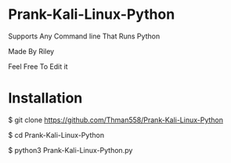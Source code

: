 # Prank-Kali-Linux-Python
Supports Any Command line That Runs Python


Made By Riley







Feel Free To Edit it


# Installation

$ git clone https://github.com/Thman558/Prank-Kali-Linux-Python

$ cd Prank-Kali-Linux-Python

$ python3 Prank-Kali-Linux-Python.py
